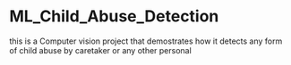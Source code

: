 # ML_Child_Abuse_Detection
this is a Computer vision project that demostrates how it detects any form of child abuse by caretaker or any other personal
